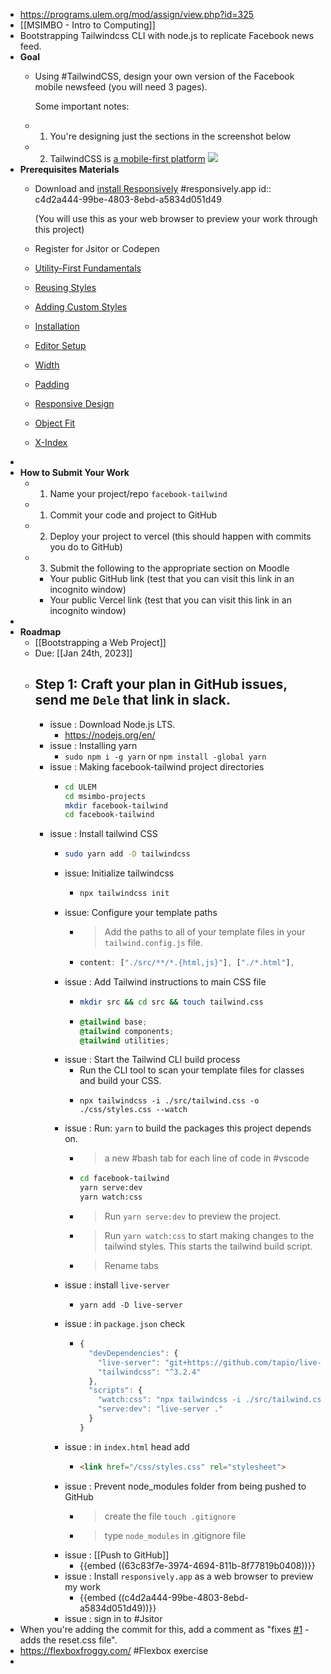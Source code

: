 - https://programs.ulem.org/mod/assign/view.php?id=325
- [[MSIMBO - Intro to Computing]]
- Bootstrapping Tailwindcss CLI with node.js to replicate Facebook news feed.
- **Goal**
	- Using #TailwindCSS, design your own version of the Facebook mobile newsfeed (you will need 3 pages).
	  
	  Some important notes:
	- 1. You're designing just the sections in the screenshot below
	- 2. TailwindCSS is [a mobile-first platform](https://tailwindcss.com/docs/responsive-design#working-mobile-first)
	  ![](https://i.imgur.com/iVi8u3z.jpeg)
- **Prerequisites Materials**
	- Download and [install Responsively](https://responsively.app/) #responsively.app
	  id:: c4d2a444-99be-4803-8ebd-a5834d051d49
	  
	  (You will use this as your web browser to preview your work through this project)
	- Register for Jsitor or Codepen
	- [Utility-First Fundamentals](https://tailwindcss.com/docs/utility-first)
	- [Reusing Styles](https://tailwindcss.com/docs/reusing-styles)
	- [Adding Custom Styles](https://tailwindcss.com/docs/adding-custom-styles)
	- [Installation](https://tailwindcss.com/docs/installation)
	- [Editor Setup](https://tailwindcss.com/docs/editor-setup)
	- [Width](https://tailwindcss.com/docs/width)
	- [Padding](https://tailwindcss.com/docs/padding)
	- [Responsive Design](https://tailwindcss.com/docs/responsive-design)
	- [Object Fit](https://tailwindcss.com/docs/object-fit)
	- [X-Index](https://tailwindcss.com/docs/z-index)
-
- **How to Submit Your Work**
	- 1. Name your project/repo `facebook-tailwind`
	- 1. Commit your code and project to GitHub
	- 2. Deploy your project to vercel (this should happen with commits you do to GitHub)
	- 3. Submit the following to the appropriate section on Moodle
		- Your public GitHub link (test that you can visit this link in an incognito window)
		- Your public Vercel link (test that you can visit this link in an incognito window)
-
- **Roadmap**
	- [[Bootstrapping a Web Project]]
	- Due: [[Jan 24th, 2023]]
	- **Step 1**: Craft your plan in GitHub issues, send me `Dele` that link in slack.
		-
		- issue : Download Node.js LTS.
			- https://nodejs.org/en/
		- issue : Installing yarn
			- `sudo npm i -g yarn` or `npm install -global yarn`
		- issue : Making facebook-tailwind project directories
			- ```bash
			  cd ULEM
			  cd msimbo-projects
			  mkdir facebook-tailwind
			  cd facebook-tailwind
			  ```
		- issue : Install tailwind CSS
			- ```bash
			  sudo yarn add -D tailwindcss
			  ```
			- issue: Initialize tailwindcss
				- ```bash
				  npx tailwindcss init
				  ```
			- issue: Configure your template paths
				- >Add the paths to all of your template files in your `tailwind.config.js` file.
				- ```js
				  content: ["./src/**/*.{html,js}"], ["./*.html"],
				  ```
			- issue : Add Tailwind instructions to main CSS file
				- ```bash
				  mkdir src && cd src && touch tailwind.css
				  ```
				- ```css
				  @tailwind base;
				  @tailwind components;
				  @tailwind utilities;
				  ```
			- issue : Start the Tailwind CLI build process
				- Run the CLI tool to scan your template files for classes and build your CSS.
				- ```TW
				  npx tailwindcss -i ./src/tailwind.css -o ./css/styles.css --watch
				  ```
			- issue : Run: `yarn` to build the packages this project depends on.
				- >a new #bash tab for each line of code in #vscode
				- ```bash
				  cd facebook-tailwind
				  yarn serve:dev
				  yarn watch:css
				  ```
				- >Run `yarn serve:dev` to preview the project.
				- >Run `yarn watch:css` to start making changes to the tailwind styles. This starts the tailwind build script.
				- >Rename tabs
			- issue : install `live-server`
				- ```node
				  yarn add -D live-server
				  ```
			- issue : in `package.json` check
				- ```js
				  {
				    "devDependencies": {
				      "live-server": "git+https://github.com/tapio/live-server.git#ad22544",
				      "tailwindcss": "^3.2.4"
				    },
				    "scripts": {
				      "watch:css": "npx tailwindcss -i ./src/tailwind.css -o ./css/style.css --watch",
				      "serve:dev": "live-server ."
				    }
				  }
				  ```
			- issue : in `index.html` head add
				- ```html
				  <link href="/css/styles.css" rel="stylesheet">
				  ```
			- issue : Prevent node_modules folder from being pushed to GitHub
				- >create the file `touch .gitignore`
				- >type `node_modules` in .gitignore file
			- issue : [[Push to GitHub]]
				- {{embed ((63c83f7e-3974-4694-811b-8f77819b0408))}}
			- issue : Install `responsively.app` as a web browser to preview my work
				- {{embed ((c4d2a444-99be-4803-8ebd-a5834d051d49))}}
			- issue : sign in to #Jsitor
- When you're adding the commit for this, add a comment as "fixes [#1](git@github.com/AmirhosseinOlyaei/facebook-tailwind/issues/1) - adds the reset.css file".
- https://flexboxfroggy.com/ #Flexbox exercise
-